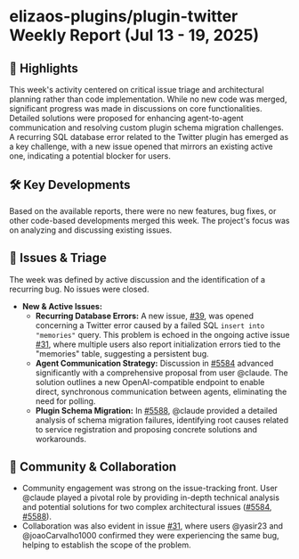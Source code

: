# elizaos-plugins/plugin-twitter Weekly Report (Jul 13 - 19, 2025)

## 🚀 Highlights
This week's activity centered on critical issue triage and architectural planning rather than code implementation. While no new code was merged, significant progress was made in discussions on core functionalities. Detailed solutions were proposed for enhancing agent-to-agent communication and resolving custom plugin schema migration challenges. A recurring SQL database error related to the Twitter plugin has emerged as a key challenge, with a new issue opened that mirrors an existing active one, indicating a potential blocker for users.

## 🛠️ Key Developments
Based on the available reports, there were no new features, bug fixes, or other code-based developments merged this week. The project's focus was on analyzing and discussing existing issues.

## 🐛 Issues & Triage
The week was defined by active discussion and the identification of a recurring bug. No issues were closed.

- **New & Active Issues:**
    - **Recurring Database Errors:** A new issue, [#39](https://github.com/elizaos-plugins/plugin-twitter/issues/39), was opened concerning a Twitter error caused by a failed SQL `insert into "memories"` query. This problem is echoed in the ongoing active issue [#31](https://github.com/elizaos-plugins/plugin-twitter/issues/31), where multiple users also report initialization errors tied to the "memories" table, suggesting a persistent bug.
    - **Agent Communication Strategy:** Discussion in [#5584](https://github.com/elizaos-plugins/plugin-twitter/issues/5584) advanced significantly with a comprehensive proposal from user @claude. The solution outlines a new OpenAI-compatible endpoint to enable direct, synchronous communication between agents, eliminating the need for polling.
    - **Plugin Schema Migration:** In [#5588](https://github.com/elizaos-plugins/plugin-twitter/issues/5588), @claude provided a detailed analysis of schema migration failures, identifying root causes related to service registration and proposing concrete solutions and workarounds.

## 💬 Community & Collaboration
- Community engagement was strong on the issue-tracking front. User @claude played a pivotal role by providing in-depth technical analysis and potential solutions for two complex architectural issues ([#5584](https://github.com/elizaos-plugins/plugin-twitter/issues/5584), [#5588](https://github.com/elizaos-plugins/plugin-twitter/issues/5588)).
- Collaboration was also evident in issue [#31](https://github.com/elizaos-plugins/plugin-twitter/issues/31), where users @yasir23 and @joaoCarvalho1000 confirmed they were experiencing the same bug, helping to establish the scope of the problem.